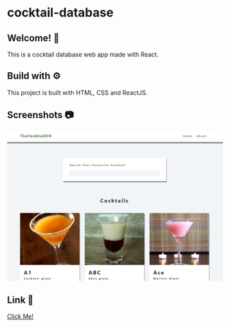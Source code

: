 # cocktail-database

## Welcome! 👋

This is a cocktail database web app made with React.

## Build with ⚙️

This project is built with HTML, CSS and ReactJS.

## Screenshots 📷

![](img/screenshot1.png)

## Link 🔗

[Click Me!](https://itech-shopping-cart.netlify.app/)
